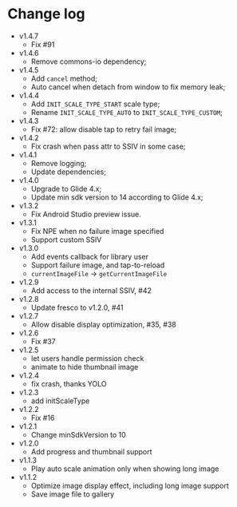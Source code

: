 # Change log

+ v1.4.7
  - Fix #91
+ v1.4.6
  - Remove commons-io dependency;
+ v1.4.5
  - Add `cancel` method;
  - Auto cancel when detach from window to fix memory leak;
+ v1.4.4
  - Add `INIT_SCALE_TYPE_START` scale type;
  - Rename `INIT_SCALE_TYPE_AUTO` to `INIT_SCALE_TYPE_CUSTOM`;
+ v1.4.3
  - Fix #72: allow disable tap to retry fail image;
+ v1.4.2
  - Fix crash when pass attr to SSIV in some case;
+ v1.4.1
  - Remove logging;
  - Update dependencies;
+ v1.4.0
  - Upgrade to Glide 4.x;
  - Update min sdk version to 14 according to Glide 4.x;
+ v1.3.2
  - Fix Android Studio preview issue.
+ v1.3.1
  - Fix NPE when no failure image specified
  - Support custom SSIV
+ v1.3.0
  - Add events callback for library user
  - Support failure image, and tap-to-reload
  - `currentImageFile` -> `getCurrentImageFile`
+ v1.2.9
  - Add access to the internal SSIV, #42
+ v1.2.8
  - Update fresco to v1.2.0, #41
+ v1.2.7
  - Allow disable display optimization, #35, #38
+ v1.2.6
  - Fix #37
+ v1.2.5
  - let users handle permission check
  - animate to hide thumbnail image
+ v1.2.4
  - fix crash, thanks YOLO
+ v1.2.3
  - add initScaleType
+ v1.2.2
  - Fix #16
+ v1.2.1
  - Change minSdkVersion to 10
+ v1.2.0
  - Add progress and thumbnail support
+ v1.1.3
  - Play auto scale animation only when showing long image
+ v1.1.2
  - Optimize image display effect, including long image support
  - Save image file to gallery
